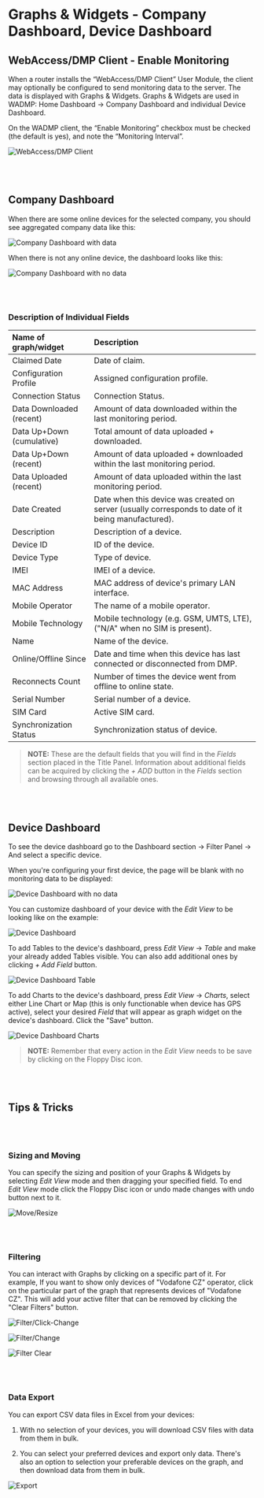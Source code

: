 # Graphs & Widgets - Company Dashboard, Device Dashboard

## WebAccess/DMP Client - Enable Monitoring

When a router installs the “WebAccess/DMP Client” User Module, the client may optionally be configured to send monitoring data to the server. The data is displayed with Graphs & Widgets. Graphs & Widgets are used in WADMP: Home Dashboard → Company Dashboard and individual Device Dashboard.

On the WADMP client, the “Enable Monitoring” checkbox must be checked (the default is yes), and note the “Monitoring Interval”.

![WebAccess/DMP Client](./DMP-Client.png "WebAccess/DMP Client")


&nbsp;    
&nbsp; 
## Company Dashboard

When there are some online devices for the selected company, you should see aggregated company data like this:


![Company Dashboard with data](./03company-dashboard.png "Company Dashboard with data")

When there is not any online device, the dashboard looks like this:

![Company Dashboard with no data](./04company-dashboard.png "Company Dashboard with no data")

&nbsp;    
&nbsp; 
### Description of Individual Fields

|        Name of graph/widget         |    Description       |
| :--------------------------  | :------------------- |
| Claimed Date | Date of claim. |
| Configuration Profile | Assigned configuration profile. |
| Connection Status | Connection Status. |
| Data Downloaded (recent) | Amount of data downloaded within the last monitoring period. |
| Data Up+Down (cumulative) | Total amount of data uploaded + downloaded. |
| Data Up+Down (recent) | Amount of data uploaded + downloaded within the last monitoring period. |
| Data Uploaded (recent) | Amount of data uploaded within the last monitoring period. |
| Date Created | Date when this device was created on server (usually corresponds to date of it being manufactured). |
| Description | Description of a device. |
| Device ID | ID of the device. |
| Device Type | Type of device. |
| IMEI | IMEI of a device. |
| MAC Address | MAC address of device's primary LAN interface. |
| Mobile Operator | The name of a mobile operator. |
| Mobile Technology | Mobile technology (e.g. GSM, UMTS, LTE), ("N/A" when no SIM is present). |
| Name | Name of the device. |
| Online/Offline Since | Date and time when this device has last connected or disconnected from DMP. |
| Reconnects Count | Number of times the device went from offline to online state. |
| Serial Number | Serial number of a device. |
| SIM Card | Active SIM card. |
| Synchronization Status | Synchronization status of device. |

> **NOTE:** These are the default fields that you will find in the *Fields* section placed in the Title Panel. Information about additional fields can be acquired by clicking the *+ ADD* button in the *Fields* section and browsing through all available ones.

&nbsp;    
&nbsp; 
## Device Dashboard

To see the device dashboard go to the Dashboard section → Filter Panel → And select a specific device.

When you're configuring your first device, the page will be blank with no monitoring data to be displayed:

![Device Dashboard with no data](./06device-nodata.png "Device Dashboard with no data")

You can customize dashboard of your device with the *Edit View* to be looking like on the example:

![Device Dashboard](./05device-dashboard.png "Device Dashboard")

To add Tables to the device's dashboard, press *Edit View* → *Table* and make your already added Tables visible. You can also add additional ones by clicking *+ Add Field* button.

![Device Dashboard Table](./07-device-table.png "Device Dashboard Table")

To add Charts to the device's dashboard, press *Edit View* → *Charts*, select either Line Chart or Map (this is only functionable when device has GPS active), select your desired *Field* that will appear as graph widget on the device's dashboard. Click the "Save" button.

![Device Dashboard Charts](./08-device-charts.png "Device Dashboard Charts")

> **NOTE:** Remember that every action in the *Edit View* needs to be save by clicking on the Floppy Disc icon.


&nbsp;    
&nbsp; 
## Tips & Tricks

&nbsp;    
&nbsp; 
### Sizing and Moving

You can specify the sizing and position of your Graphs & Widgets by selecting *Edit View* mode and then dragging your specified field. To end *Edit View* mode click the Floppy Disc icon or undo made changes with undo button next to it.

![Move/Resize](./move-resize.png "Move/Resize")

&nbsp;    
&nbsp; 
### Filtering

You can interact with Graphs by clicking on a specific part of it. For example, If you want to show only devices of "Vodafone CZ" operator, click on the particular part of the graph that represents devices of "Vodafone CZ". This will add your active filter that can be removed by clicking the "Clear Filters" button.

![Filter/Click-Change](./filter-click-change.png "Filter/Click-Change")

![Filter/Change](./filter-change.png "Filter/Change")

![Filter Clear](./clear-filter.png "Filter Clear")

&nbsp;    
&nbsp; 
### Data Export

You can export CSV data files in Excel from your devices:

1. With no selection of your devices, you will download CSV files with data from them in bulk.

2. You can select your preferred devices and export only data. There's also an option to selection your preferable devices on the graph, and then download data from them in bulk.

![Export](./data-export.png "Export")